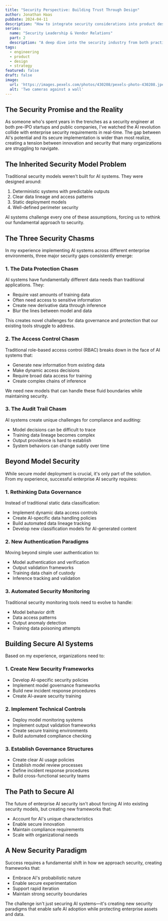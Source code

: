 ```yaml
---
title: "Security Perspective: Building Trust Through Design"
author: Jonathan Haas
pubDate: 2024-04-11
description: "How to integrate security considerations into product design and development"
series:
  name: "Security Leadership & Vendor Relations"
  part: 2
  description: "A deep dive into the security industry from both practitioner and vendor perspectives - understanding challenges, building trust, and bridging the gap."
tags:
  - engineering
  - product
  - design
  - strategy
featured: false
draft: false
image:
  url: 'https://images.pexels.com/photos/430208/pexels-photo-430208.jpeg?auto=compress&cs=tinysrgb&w=1260&h=750&dpr=2'
  alt: 'Two cameras against a wall'
---
```


## The Security Promise and the Reality

As someone who's spent years in the trenches as a security engineer at both
pre-IPO startups and public companies, I've watched the AI revolution collide
with enterprise security requirements in real-time. The gap between AI's
potential and its secure implementation is wider than most realize, creating a
tension between innovation and security that many organizations are struggling
to navigate.

## The Inherited Security Model Problem

Traditional security models weren't built for AI systems. They were designed
around:

1. Deterministic systems with predictable outputs
2. Clear data lineage and access patterns
3. Static deployment models
4. Well-defined perimeter security

AI systems challenge every one of these assumptions, forcing us to rethink our
fundamental approach to security.

## The Three Security Chasms

In my experience implementing AI systems across different enterprise
environments, three major security gaps consistently emerge:

### 1. The Data Protection Chasm

AI systems have fundamentally different data needs than traditional
applications. They:

- Require vast amounts of training data
- Often need access to sensitive information
- Create new derivative data through inference
- Blur the lines between model and data

This creates novel challenges for data governance and protection that our
existing tools struggle to address.

### 2. The Access Control Chasm

Traditional role-based access control (RBAC) breaks down in the face of AI
systems that:

- Generate new information from existing data
- Make dynamic access decisions
- Require broad data access for training
- Create complex chains of inference

We need new models that can handle these fluid boundaries while maintaining
security.

### 3. The Audit Trail Chasm

AI systems create unique challenges for compliance and auditing:

- Model decisions can be difficult to trace
- Training data lineage becomes complex
- Output providence is hard to establish
- System behaviors can change subtly over time

## Beyond Model Security

While secure model deployment is crucial, it's only part of the solution. From
my experience, successful enterprise AI security requires:

### 1. Rethinking Data Governance

Instead of traditional static data classification:

- Implement dynamic data access controls
- Create AI-specific data handling policies
- Build automated data lineage tracking
- Develop new classification models for AI-generated content

### 2. New Authentication Paradigms

Moving beyond simple user authentication to:

- Model authentication and verification
- Output validation frameworks
- Training data chain of custody
- Inference tracking and validation

### 3. Automated Security Monitoring

Traditional security monitoring tools need to evolve to handle:

- Model behavior drift
- Data access patterns
- Output anomaly detection
- Training data poisoning attempts

## Building Secure AI Systems

Based on my experience, organizations need to:

### 1. Create New Security Frameworks

- Develop AI-specific security policies
- Implement model governance frameworks
- Build new incident response procedures
- Create AI-aware security training

### 2. Implement Technical Controls

- Deploy model monitoring systems
- Implement output validation frameworks
- Create secure training environments
- Build automated compliance checking

### 3. Establish Governance Structures

- Create clear AI usage policies
- Establish model review processes
- Define incident response procedures
- Build cross-functional security teams

## The Path to Secure AI

The future of enterprise AI security isn't about forcing AI into existing
security models, but creating new frameworks that:

- Account for AI's unique characteristics
- Enable secure innovation
- Maintain compliance requirements
- Scale with organizational needs

## A New Security Paradigm

Success requires a fundamental shift in how we approach security, creating
frameworks that:

- Embrace AI's probabilistic nature
- Enable secure experimentation
- Support rapid iteration
- Maintain strong security boundaries

The challenge isn't just securing AI systems—it's creating new security
paradigms that enable safe AI adoption while protecting enterprise assets and
data.
